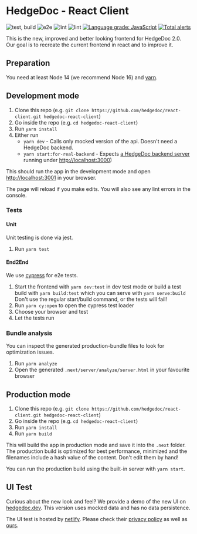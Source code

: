 <!--
SPDX-FileCopyrightText: 2021 The HedgeDoc developers (see AUTHORS file)

SPDX-License-Identifier: CC-BY-SA-4.0
-->

# HedgeDoc - React Client

![test, build](https://github.com/hedgedoc/react-client/workflows/test,%20build/badge.svg)
![e2e](https://github.com/hedgedoc/react-client/workflows/e2e/badge.svg)
![lint](https://github.com/hedgedoc/react-client/workflows/lint/badge.svg)
![lint](https://github.com/hedgedoc/react-client/workflows/lint/badge.svg)
[![Language grade: JavaScript](https://img.shields.io/lgtm/grade/javascript/g/hedgedoc/react-client.svg?logo=lgtm&logoWidth=18)](https://lgtm.com/projects/g/hedgedoc/react-client/context:javascript)
[![Total alerts](https://img.shields.io/lgtm/alerts/g/hedgedoc/react-client.svg?logo=lgtm&logoWidth=18)](https://lgtm.com/projects/g/hedgedoc/react-client/alerts/)

This is the new, improved and better looking frontend for HedgeDoc 2.0. Our goal is to recreate the current frontend in
react and to improve it.

## Preparation

You need at least Node 14 (we recommend Node 16) and [yarn](https://yarnpkg.com/).

## Development mode

1. Clone this repo (e.g. `git clone https://github.com/hedgedoc/react-client.git hedgedoc-react-client`)
2. Go inside the repo (e.g. `cd hedgedoc-react-client`)
3. Run `yarn install`
4. Either run
    - `yarn dev` - Calls only mocked version of the api. Doesn't need a HedgeDoc backend.
    - `yarn start:for-real-backend` -
      Expects [a HedgeDoc backend server](https://github.com/hedgedoc/hedgedoc/tree/develop) running
      under [http://localhost:3000](http://localhost:3000))

This should run the app in the development mode and open [http://localhost:3001](http://localhost:3001) in your browser.

The page will reload if you make edits. You will also see any lint errors in the console.

### Tests

#### Unit

Unit testing is done via jest.

1. Run `yarn test`

#### End2End

We use [cypress](https://cypress.io) for e2e tests.

1. Start the frontend with `yarn dev:test` in dev test mode or build a test build with `yarn build:test` which you can
   serve with `yarn serve:build`
   Don't use the regular start/build command, or the tests will fail!
2. Run `yarn cy:open` to open the cypress test loader
3. Choose your browser and test
4. Let the tests run

### Bundle analysis

You can inspect the generated production-bundle files to look for optimization issues.

1. Run `yarn analyze`
2. Open the generated `.next/server/analyze/server.html` in your favourite browser

## Production mode

1. Clone this repo (e.g. `git clone https://github.com/hedgedoc/react-client.git hedgedoc-react-client`)
2. Go inside the repo (e.g. `cd hedgedoc-react-client`)
3. Run `yarn install`
4. Run `yarn build`

This will build the app in production mode and save it into the `.next` folder. The production build is optimized for
best performance, minimized and the filenames include a hash value of the content. Don't edit them by hand!

You can run the production build using the built-in server with `yarn start`.

## UI Test

Curious about the new look and feel? We provide a demo of the new UI on [hedgedoc.dev](https://hedgedoc.dev). This version uses mocked data and has no data persistence.

The UI test is hosted by [netlify](https://netlify.com). Please check their [privacy policy](https://netlify.com/privacy) as well as [ours](https://hedgedoc.org/privacy-policy).
